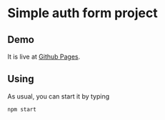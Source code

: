 # Simple auth form project

## Demo
It is live at [Github Pages](https://maksimdegtyarev.github.io/swapi-client/).

## Using
As usual, you can start it by typing
```sh
npm start
```
